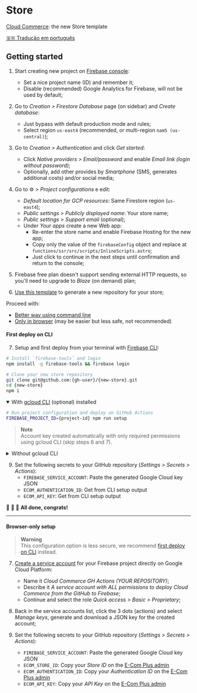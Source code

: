 # Store

[Cloud Commerce](https://github.com/ecomplus/cloud-commerce): the new Store template

[:brazil: Tradução em português](./README.pt-BR.md)

## Getting started

1. Start creating new project on [Firebase console](https://console.firebase.google.com/):
    - Set a nice project name (ID) and remember it;
    - Disable (recommended) Google Analytics for Firebase, will not be used by default;

2. Go to _Creation > Firestore Database_ page (on sidebar) and _Create database_:
    - Just bypass with default production mode and rules;
    - Select region `us-east4` (recommended, or multi-region `nam5 (us-central)`);

3. Go to _Creation > Authentication_ and click _Get started_:
    - Click _Native providers > Email/password_ and enable _Email link (login without password)_;
    - Optionally, add other provides by _Smartphone_ (SMS, generates additional costs) and/or social media;

4. Go to :gear: _> Project configurations_ e edit:
    - _Default location for GCP resources_: Same Firestore region (`us-east4`);
    - _Public settings > Publicly displayed name_: Your store name;
    - _Public settings > Support email_ (optional);
    - Under _Your apps_ create a new Web app:
        + Re-enter the store name and enable Firebase Hosting for the new app;
        + Copy only the value of the `firebaseConfig` object and replace at `functions/ssr/src/scripts/InlineScripts.astro`;
        + Just click to continue in the next steps until confirmation and return to the console;

5. Firebase free plan doesn't support sending external HTTP requests, so you'll need to upgrade to _Blaze_ (on demand) plan;

6. [Use this template](https://github.com/ecomplus/store/generate) to generate a new repository for your store;

Proceed with:
- [Better way using command line](#first-deploy-on-cli)
- [Only in browser](#browser-only-setup) (may be easier but less safe, not recommended)

#### First deploy on CLI

7. Setup and first deploy from your terminal with [Firebase CLI](https://firebase.google.com/docs/cli):
```bash
# Install `firebase-tools` and login
npm install -g firebase-tools && firebase login
```
```bash
# Clone your new store repository
git clone git@github.com:{gh-user}/{new-store}.git
cd {new-store}
npm i
```

<details open>
<summary>With <a href="https://cloud.google.com/sdk/docs/install">gcloud CLI</a> (optional) installed</summary>

```bash
# Run project configuration and deploy on GitHub Actions
FIREBASE_PROJECT_ID={project-id} npm run setup
```

> **Note**  
> Account key created automatically with only required permissions using gcloud CLI (skip steps 6 and 7).

</details>

<details>
<summary>Without gcloud CLI</summary>

```bash
# Run project configuration and first deploy
FIREBASE_PROJECT_ID={project-id} npm run setup -- --no-gcloud
npm run deploy
```

7. [Create a service account](https://console.cloud.google.com/iam-admin/serviceaccounts) for your Firebase project directly on Google Cloud Platform:
    - Name it _Cloud Commerce GH Actions (YOUR REPOSITORY)_;
    - Describe it _A service account with permission to deploy Cloud Commerce from the GitHub repository to Firebase_;
    - Continue and select the following roles to the service account:
        1. _Firebase Admin_
        2. _API Keys Viewer_
        3. _Cloud Run Viewer_
        4. _Cloud Functions Admin_
        5. _Artifact Registry Admin_
        6. _App Engine Creator_
        7. _App Engine Admin_
        8. _Cloud Scheduler Admin_
        8. _Service Account User_

8. Back in the service accounts list, click the 3 dots (actions) and select _Manage keys_, generate and download a JSON key for the created account;

</details>

9. Set the following secrets to your GitHub repository (_Settings > Secrets > Actions_):
    - `FIREBASE_SERVICE_ACCOUNT`: Paste the generated Google Cloud key JSON
    - `ECOM_AUTHENTICATION_ID`: Get from CLI setup output
    - `ECOM_API_KEY`: Get from CLI setup output

:checkered_flag: :checkered_flag: :checkered_flag: **All done, congrats!**

---

#### Browser-only setup

> **Warning**  
> This configuration option is less secure, we recommend [first deploy on CLI](#first-deploy-on-cli) instead.

7. [Create a service account](https://console.cloud.google.com/iam-admin/serviceaccounts) for your Firebase project directly on Google Cloud Platform:
    - Name it _Cloud Commerce GH Actions (YOUR REPOSITORY)_;
    - Describe it _A service account with ALL permissions to deploy Cloud Commerce from the GitHub to Firebase_;
    - Continue and select the role _Quick access > Basic > Proprietary_;

8. Back in the service accounts list, click the 3 dots (actions) and select _Manage keys_, generate and download a JSON key for the created account;

9. Set the following secrets to your GitHub repository (_Settings > Secrets > Actions_):
    - `FIREBASE_SERVICE_ACCOUNT`: Paste the generated Google Cloud key JSON
    - `ECOM_STORE_ID`: Copy your _Store ID_ on the [E-Com Plus admin](https://ecomplus.app/)
    - `ECOM_AUTHENTICATION_ID`: Copy your _Authentication ID_ on the [E-Com Plus admin](https://ecomplus.app/)
    - `ECOM_API_KEY`: Copy your _API Key_ on the [E-Com Plus admin](https://ecomplus.app/)
